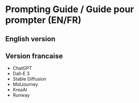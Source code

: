 # Prompting Guide / Guide pour prompter (EN/FR)
## English version

## Version francaise
- ChatGPT
- Dall-E 3
- Stable Diffusion
- MidJourney
- KreaAI
- Runway
